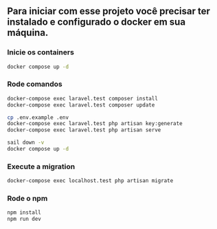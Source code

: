 ## Para iniciar com esse projeto você precisar ter instalado e configurado o docker em sua máquina.

### Inicie os containers

```bash
docker compose up -d
```
### Rode comandos
```bash
docker-compose exec laravel.test composer install
docker-compose exec laravel.test composer update

cp .env.example .env
docker-compose exec laravel.test php artisan key:generate
docker-compose exec laravel.test php artisan serve

sail down -v
docker compose up -d
```
### Execute a migration
```bash
docker-compose exec localhost.test php artisan migrate
```
### Rode o npm
```bash
npm install
npm run dev
```

